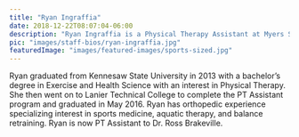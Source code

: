 ```yaml
---
title: "Ryan Ingraffia"
date: 2018-12-22T08:07:04-06:00
description: "Ryan Ingraffia is a Physical Therapy Assistant at Myers Sports Medicine and Orthopaedic Center"
pic: "images/staff-bios/ryan-ingraffia.jpg"
featuredImage: "images/featured-images/sports-sized.jpg"
---
```


Ryan graduated from Kennesaw State University in 2013 with a bachelor’s degree in Exercise and
Health Science with an interest in Physical Therapy. She then went on to Lanier Technical 
College to complete the PT Assistant program and graduated in May 2016. Ryan has orthopedic 
experience specializing interest in sports medicine, aquatic therapy, and balance retraining. 
Ryan is now PT Assistant to Dr. Ross Brakeville.
